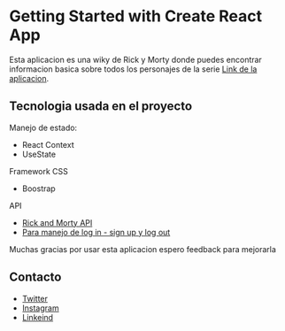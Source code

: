 # Getting Started with Create React App

Esta aplicacion es una wiky de Rick y Morty donde puedes encontrar informacion basica sobre todos los personajes de la serie [Link de la aplicacion](https://rick-and-morty-wi.netlify.app/).

## Tecnologia usada en el proyecto

Manejo de estado:
- React Context
- UseState

Framework CSS
- Boostrap

API 
- [Rick and Morty API](https://rickandmortyapi.com/)
- [Para manejo de log in - sign up y log out](https://auth0.com/)

Muchas gracias por usar esta aplicacion espero feedback para mejorarla

## Contacto

- [Twitter](https://twitter.com/Alex_Buelvas92)
- [Instagram](https://www.instagram.com/alex_buelvas/)
- [Linkeind](https://www.linkedin.com/in/alexis-buelvas/)
